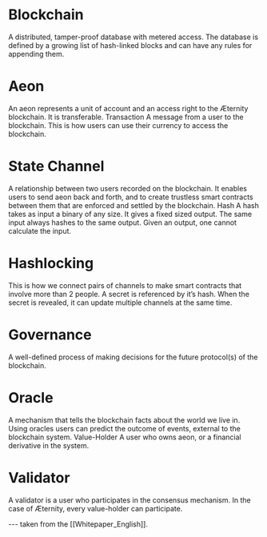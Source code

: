 # Blockchain 
A distributed, tamper-proof database with metered
access. The database is defined by a growing list of
hash-linked blocks and can have any rules for appending
them.

# Aeon 
An aeon represents a unit of account and an access
right to the Æternity blockchain. It is transferable.
Transaction A message from a user to the blockchain.
This is how users can use their currency to access the
blockchain.

# State Channel 
A relationship between two users recorded
on the blockchain. It enables users to send aeon back
and forth, and to create trustless smart contracts between
them that are enforced and settled by the blockchain.
Hash A hash takes as input a binary of any size. It gives
a fixed sized output. The same input always hashes to
the same output. Given an output, one cannot calculate
the input.

# Hashlocking 
This is how we connect pairs of channels to
make smart contracts that involve more than 2 people.
A secret is referenced by it’s hash. When the secret is
revealed, it can update multiple channels at the same
time.

# Governance 
A well-defined process of making decisions for
the future protocol(s) of the blockchain.

# Oracle 
A mechanism that tells the blockchain facts about
the world we live in. Using oracles users can predict the
outcome of events, external to the blockchain system.
Value-Holder A user who owns aeon, or a financial derivative
in the system.

# Validator 
A validator is a user who participates in the
consensus mechanism. In the case of Æternity, every
value-holder can participate.



--- taken from the [[Whitepaper_English]].